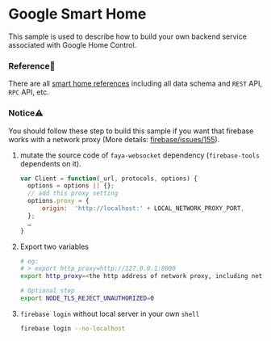 # Google Smart Home

This sample is used to describe how to build your own backend service associated with Google Home Control.

### Reference🔖

There are all [smart home references] including all data schema and `REST` API, `RPC` API, etc.

[smart home references]: https://developers.google.com/actions/smarthome/traits/

### Notice⚠️

You should follow these step to build this sample if you want that firebase works with a network proxy (More details: [firebase/issues/155]).

[firebase/issues/155]: https://github.com/firebase/firebase-tools/issues/155

1. mutate the source code of `faya-websocket` dependency (`firebase-tools` dependents on it).

   ```js
   var Client = function(_url, protocols, options) {
     options = options || {};
     // add this proxy setting
     options.proxy = {
         origin:  'http://localhost:' + LOCAL_NETWORK_PROXY_PORT,
     };
     …
   }
   ```

1. Export two variables

   ```sh
   # eg:
   # > export http_proxy=http://127.0.0.1:8000
   export http_proxy=<the http address of network proxy, including network port>

   # Optional step
   export NODE_TLS_REJECT_UNAUTHORIZED=0
   ```

1. `firebase login` without local server in your own `shell`

   ```sh
   firebase login --no-localhost
   ```
